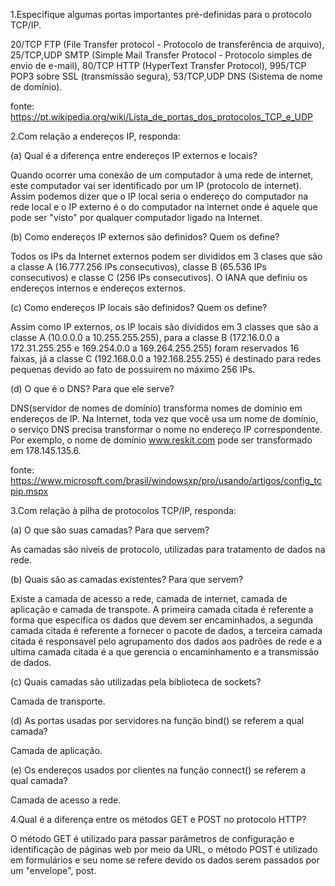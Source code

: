 1.Especifique algumas portas importantes pré-definidas para o protocolo TCP/IP.

20/TCP	FTP (File Transfer protocol - Protocolo de transferência de arquivo), 25/TCP,UDP	SMTP (Simple Mail Transfer Protocol - Protocolo simples de envio de e-mail), 80/TCP	HTTP (HyperText Transfer Protocol), 995/TCP	POP3 sobre SSL (transmissão segura), 53/TCP,UDP	DNS (Sistema de nome de domínio).

fonte: https://pt.wikipedia.org/wiki/Lista_de_portas_dos_protocolos_TCP_e_UDP

2.Com relação a endereços IP, responda:

(a) Qual é a diferença entre endereços IP externos e locais?

Quando ocorrer uma conexão de um computador à uma rede de internet, este computador vai ser identificado por um IP (protocolo de internet). Assim podemos dizer que o IP local seria o endereço do computador na rede local e o IP externo é o do computador na internet onde é aquele que pode ser "visto" por qualquer computador ligado na Internet.

(b) Como endereços IP externos são definidos? Quem os define?

Todos os IPs da Internet externos podem ser divididos em 3 clases que são a classe A (16.777.256 IPs consecutivos), classe B (65.536 IPs consecutivos) e classe C (256 IPs consecutivos). O IANA que definiu os endereços internos e endereços externos.

(c) Como endereços IP locais são definidos? Quem os define?

Assim como IP externos, os IP locais são divididos em 3 classes que são a classe A (10.0.0.0 a 10.255.255.255), para a classe B (172.16.0.0 a 172.31.255.255 e 169.254.0.0 a 169.264.255.255) foram reservados 16 faixas, já a classe C (192.168.0.0 a 192.168.255.255) é destinado para redes pequenas devido ao fato de possuirem no máximo 256 IPs. 

(d) O que é o DNS? Para que ele serve?

DNS(servidor de nomes de domínio) transforma nomes de domínio em endereços de IP. Na Internet, toda vez que você usa um nome de domínio, o serviço DNS precisa transformar o nome no endereço IP correspondente. Por exemplo, o nome de domínio www.reskit.com pode ser transformado em 178.145.135.6.

fonte: https://www.microsoft.com/brasil/windowsxp/pro/usando/artigos/config_tcpip.mspx

3.Com relação à pilha de protocolos TCP/IP, responda:

(a) O que são suas camadas? Para que servem?

As camadas são niveis de protocolo, utilizadas para tratamento de dados na rede.

(b) Quais são as camadas existentes? Para que servem?

Existe a camada de acesso a rede, camada de internet, camada de aplicação e camada de transpote. A primeira camada citada é referente a forma que especifica os dados que devem ser encaminhados, a segunda camada citada é referente a fornecer o pacote de dados, a terceira camada citada é responsavel pelo agrupamento dos dados aos padrões de rede e a ultima camada citada é a que gerencia o encaminhamento e a transmissão de dados.

(c) Quais camadas são utilizadas pela biblioteca de sockets?

Camada de transporte.

(d) As portas usadas por servidores na função bind() se referem a qual camada?

Camada de aplicação.

(e) Os endereços usados por clientes na função connect() se referem a qual camada?

Camada de acesso a rede.

4.Qual é a diferença entre os métodos GET e POST no protocolo HTTP?

O método GET é utilizado para passar parâmetros de configuração e identificação de páginas web por meio da URL, o método POST é utilizado em formulários e seu nome se refere devido os dados serem passados por um "envelope", post. 
